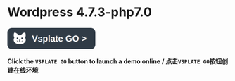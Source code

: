 # Wordpress 4.7.3-php7.0

<a href="https://www.vsplate.com/?docker-compose=https://github.com/vsplate/dcenvs/wordpress/4.7.3-php7.0"><img alt="VSPLATE GO" src="https://raw.githubusercontent.com/vsplate/images/master/vsgo_btn.png" width="200px"></a>

**Click the `VSPLATE GO` button to launch a demo online / 点击`VSPLATE GO`按钮创建在线环境**